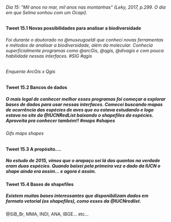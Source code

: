 ###### Dia 15: "Mil anos no mar, mil anos nas montanhas" (Leky, 2017, p.299. O dia em que Selma sonhou com um Ocapi).

#### Tweet 15.1 Novas possibilidades para analisar a biodiversidade

###### Foi durante o doutorado no @museugoeldi que conheci novas ferramentas e métodos de analisar a biodiversidade, além da molecular. Conhecia superficialmente programas como @arcGis, @qgis, @divagis e com pouca habilidade nessas interfaces. #SIG #qgis


###### Enquente ArcGis x Qgis

#### Tweet 15.2 Bancos de dados

##### O mais legal de conhecer melhor esses programas foi começar a explorar bases de dados para usar nessas interfaces. Comecei buscando mapas de ocorrência das espécies de aves que eu estava estudando e logo estava no site da @IUCNRedList baixando o shapefiles da espécies. Aproveita pra conhecer também!! #maps #shapes

###### Gifs maps shapes

#### Tweet 15.3 A propósito....

##### No estudo de 2015, vimos que o arapaçu sei lá das quantas na verdade eram duas espécies. Quando baixei pela primeira vez o dado da IUCN o shape ainda era assim... e agora é assim.

#### Tweet 15.4 Bases de shapefiles
##### Existem muitas bases interessantes que disponibilizam dados em formato vetorial (os shapefiles), como esses da @IUCNredlist.

@SiB_Br, MMA, INDI, ANA, IBGE... etc...




